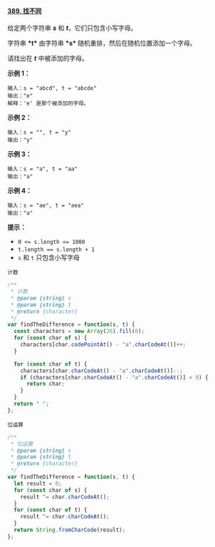 #### [389. 找不同](https://leetcode-cn.com/problems/find-the-difference/)

给定两个字符串 **_s_** 和 **_t_**，它们只包含小写字母。

字符串 **\*t\*** 由字符串 **\*s\*** 随机重排，然后在随机位置添加一个字母。

请找出在 **_t_** 中被添加的字母。

**示例 1：**

```
输入：s = "abcd", t = "abcde"
输出："e"
解释：'e' 是那个被添加的字母。
```

**示例 2：**

```
输入：s = "", t = "y"
输出："y"
```

**示例 3：**

```
输入：s = "a", t = "aa"
输出："a"
```

**示例 4：**

```
输入：s = "ae", t = "aea"
输出："a"
```

**提示：**

- `0 <= s.length <= 1000`
- `t.length == s.length + 1`
- `s` 和 `t` 只包含小写字母

`计数`

```js
/**
 * 计数
 * @param {string} s
 * @param {string} t
 * @return {character}
 */
var findTheDifference = function(s, t) {
  const characters = new Array(26).fill(0);
  for (const char of s) {
    characters[char.codePointAt() - "a".charCodeAt()]++;
  }

  for (const char of t) {
    characters[char.charCodeAt() - "a".charCodeAt()]--;
    if (characters[char.charCodeAt() - "a".charCodeAt()] < 0) {
      return char;
    }
  }
  return " ";
};
```

`位运算`

```js
/**
 * 位运算
 * @param {string} s
 * @param {string} t
 * @return {character}
 */
var findTheDifference = function(s, t) {
  let result = 0;
  for (const char of s) {
    result ^= char.charCodeAt();
  }
  for (const char of t) {
    result ^= char.charCodeAt();
  }
  return String.fromCharCode(result);
};
```
